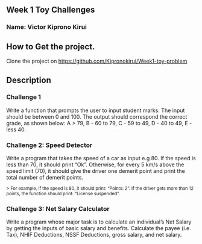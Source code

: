 ## Week 1 Toy Challenges
### Name: Victor Kiprono Kirui

## How to Get the project.
Clone the project on https://github.com/Kipronokirui/Week1-toy-problem

## Description
### Challenge 1
<p>Write a function that prompts the user to input student marks. The input should be between 0 and 100. The output should correspond the correct grade, as shown below: 
A > 79, B - 60 to 79, C -  59 to 49, D - 40 to 49, E - less 40.</p>

### Challenge 2: Speed Detector
<p>Write a program that takes the speed of a car as input e.g 80. If the speed is less than 70, it should print “Ok”. Otherwise, for every 5 km/s above the speed limit (70), it should give the driver one demerit point and print the total number of demerit points.</p>

   <small> > For example, if the speed is 80, it should print: “Points: 2”. If the driver gets more than 12 points, the function should print: “License suspended”. </small>

### Challenge 3: Net Salary Calculator
<p>Write a program whose major task is to calculate an individual’s Net Salary by getting the inputs of basic salary and benefits. Calculate the payee (i.e. Tax), NHIF Deductions, NSSF Deductions, gross salary, and net salary. </p>